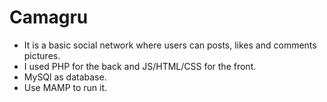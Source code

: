 # Camagru

- It is a basic social network where users can posts, likes and comments pictures.
- I used PHP for the back and JS/HTML/CSS for the front.
- MySQl as database.
- Use MAMP to run it.

